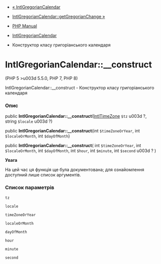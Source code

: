 - [« IntlGregorianCalendar](class.intlgregoriancalendar.md)
- [IntlGregorianCalendar::getGregorianChange
»](intlgregoriancalendar.getgregorianchange.md)

- [PHP Manual](index.md)
- [IntlGregorianCalendar](class.intlgregoriancalendar.md)
- Конструктор класу григоріанського календаря

# IntlGregorianCalendar::\_\_construct

(PHP 5 \>u003d 5.5.0, PHP 7, PHP 8)

IntlGregorianCalendar::\_\_construct - Конструктор класу григоріанського
календаря

### Опис

public
**IntlGregorianCalendar::\_\_construct**([IntlTimeZone](class.intltimezone.md)
`$tz` u003d ?, string `$locale` u003d ?)

public **IntlGregorianCalendar::\_\_construct**(int `$timeZoneOrYear`,
int `$localeOrMonth`, int `$dayOfMonth`)

public **IntlGregorianCalendar::\_\_construct**(
int `$timeZoneOrYear`,
int `$localeOrMonth`,
int `$dayOfMonth`,
int `$hour`,
int `$minute`,
int `$second` u003d ?
)

**Увага**

На цей час ця функція ще була документована; для
ознайомлення доступний лише список аргументів.

### Список параметрів

`tz`

`locale`

`timeZoneOrYear`

`localeOrMonth`

`dayOfMonth`

`hour`

`minute`

`second`
